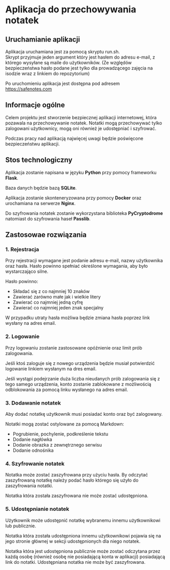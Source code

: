 # Aplikacja do przechowywania notatek

## Uruchamianie aplikacji
Aplikacja uruchamiana jest za pomocą skryptu run.sh.  
Skrypt przyjmuje jeden argument który jest hasłem do adresu e-mail, z którego wysyłane są maile do użytkowników. (Ze względów bezpieczeństwa hasło podane jest tylko dla prowadzącego zajęcia na isodzie wraz z linkiem do repozytorium)

Po uruchomieniu aplikacja jest dostępna pod adresem https://safenotes.com

## Informacje ogólne
Celem projektu jest stworzenie bezpiecznej aplikacji internetowej, która pozawala na przechowywanie notatek. Notatki mogą przechowywać tylko zalogowani użytkownicy, mogą oni również je udostępniać i szyfrować. 

Podczas pracy nad aplikacją najwięcej uwagi będzie poświęcone bezpieczeństwu aplikacji.

## Stos technologiczny
Aplikacja zostanie napisana w języku **Python** przy pomocy frameworku **Flask**.

Baza danych będzie bazą **SQLite**.

Aplikacja zostanie skonteneryzowana przy pomocy **Docker** oraz urochamiana na serwerze **Nginx**.

Do szyfrowania notatek zostanie wykorzystana biblioteka **PyCryptodrome** natomiast do szyfrowania haseł **Passlib**.


## Zastosowae rozwiązania
### 1.	Rejestracja

Przy rejestracji wymagane jest podanie adresu e-mail, nazwy użytkownika oraz hasła. Hasło powinno spełniać określone wymagania, aby było wystarczająco silne.

Hasło powinno:
- Składać się z co najmniej 10 znaków
-	Zawierać zarówno małe jak i wielkie litery
-	Zawierać co najmniej jedną cyfrę
-	Zawierać co najmniej jeden znak specjalny

W przypadku utraty hasła możliwa będzie zmiana hasła poprzez link wysłany na adres email.

### 2.	Logowanie

Przy logowaniu zostanie zastosowane opóźnienie oraz limit prób zalogowania. 

Jeśli ktoś zaloguje się z nowego urządzenia będzie musiał potwierdzić logowanie linkiem wysłanym na dres email.

Jeśli wystąpi podejrzanie duża liczba nieudanych prób zalogowania się z tego samego urządzenia, konto zostanie zablokowane z możliwością odblokowania za pomocą linku wysłanego na adres email.

### 3.	Dodawanie notatek

Aby dodać notatkę użytkownik musi posiadać konto oraz być zalogowany. 

Notatki mogą zostać ostylowane za pomocą Markdown:
- Pogrubienie, pochylenie, podkreślenie tekstu
- Dodanie nagłówka
- Dodanie obrazka z zewnętrznego serwisu
- Dodanie odnośnika

### 4.	Szyfrowanie notatek

Notatka może zostać zaszyfrowana przy użyciu hasła. By odczytać zaszyfrowaną notatkę należy podać hasło którego się użyło do zaszyfrowania notatki.

Notatka która została zaszyfrowana nie może zostać udostępniona.

### 5.	Udostępnianie notatek 

Użytkownik może udostępnić notatkę wybranemu innemu użytkownikowi lub publicznie.

Notatka która została udostępniona innemu użytkownikowi pojawia się na jego stronie głównej w sekcji udostępnionych dla niego notatek.

Notatka która jest udostępniona publicznie może zostać odczytana przez każdą osobę (również osobę nie posiadającą konta w aplikacji) posiadającą link do notatki.
Udostępniana notatka nie może być zaszyfrowana.

